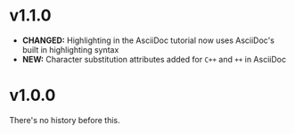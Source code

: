 # v1.1.0

- **CHANGED:** Highlighting in the AsciiDoc tutorial now uses AsciiDoc's built in highlighting syntax
- **NEW:** Character substitution attributes added for `C++` and `++` in AsciiDoc

# v1.0.0

There's no history before this.
